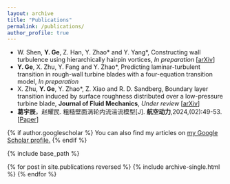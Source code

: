 ```yaml
---
layout: archive
title: "Publications"
permalink: /publications/
author_profile: true
---
```


- W. Shen, **Y. Ge**, Z. Han, Y. Zhao\* and Y. Yang\*, Constructing wall turbulence using hierarchically hairpin vortices, *In preparation* [<a href="https://arxiv.org/abs/2504.06761" target="_blank">arXiv</a>]
- **Y. Ge**, X. Zhu, Y. Fang and Y. Zhao\*, Predicting laminar-turbulent transition in rough-wall turbine blades with a four-equation transition model, *In preparation*
- X. Zhu, **Y. Ge**, Y. Zhao\*, Z. Xiao and R. D. Sandberg, Boundary layer transition induced by surface roughness distributed over a low-pressure turbine blade, **Journal of Fluid Mechanics**, *Under review* [<a href="https://arxiv.org/abs/2510.22310" target="_blank">arXiv</a>]
- **葛宇辰**，赵耀民. 粗糙壁面涡轮内流湍流模型[J]. **航空动力**,2024,(02):49-53. [<a href="https://kns.cnki.net/kcms2/article/abstract?v=o8vMLOX1CKu3yWDkVmftidHRkIVaMIXl2zCErKQ1aq9V2Gbd8qUs1bK0vcBAQeral8QXr49st10yoe_49s9KzinoIdVLqVyVd8J16oJopS2xaXFZ7vrXAlZRiNRkXK-7CxDUny83X1W75e60uia88Q3Z4v5Sc5DwrFLj-cMoirXZvLFzi5LFdA==&uniplatform=NZKPT&language=CHS" target="_blank">Paper</a>]

<!-- <div class="pub-entry">
  <img src="{{ '/images/mstile-144x144.png' | relative_url }}" alt="Rough turbine model" class="pub-img">

  <div class="pub-info">
    <h2>葛宇辰，赵耀民. 粗糙壁面涡轮内流湍流模型[J]. 航空动力, 2024, (02):49-53</h2>
    <p>
      <a href="{{ page.paperurl }}" class="btn btn-primary">📄 下载论文</a>
    </p>
  </div>
</div> -->

{% if author.googlescholar %}
  You can also find my articles on <u><a href="{{author.googlescholar}}">my Google Scholar profile</a>.</u>
{% endif %}

{% include base_path %}

{% for post in site.publications reversed %}
  {% include archive-single.html %}
{% endfor %}
